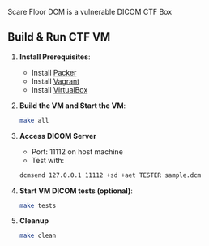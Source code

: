 Scare Floor DCM is a vulnerable DICOM CTF Box

## Build & Run CTF VM

1. **Install Prerequisites**:
   - Install [Packer](https://developer.hashicorp.com/packer/docs/install) 
   - Install [Vagrant](https://developer.hashicorp.com/vagrant/docs/installation)
   - Install [VirtualBox](https://www.virtualbox.org/)

2. **Build the VM and Start the VM**:
   ```bash
   make all

3. **Access DICOM Server**
    - Port: 11112 on host machine
    - Test with:
    ```bash
    dcmsend 127.0.0.1 11112 +sd +aet TESTER sample.dcm

4. **Start VM DICOM tests (optional)**:
   ```bash
   make tests

5. **Cleanup**
    ```bash
    make clean
